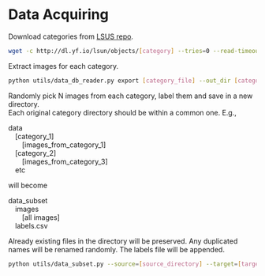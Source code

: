 # Data Acquiring

Download categories from [LSUS repo](http://dl.yf.io/lsun/objects/).

```bash
wget -c http://dl.yf.io/lsun/objects/[category] --tries=0 --read-timeout=20 --retry-connrefused --waitretry=1
```

Extract images for each category.

```bash
python utils/data_db_reader.py export [category_file] --out_dir [category_directory_extracted] --flat
```

Randomly pick N images from each category, label them and save in a new directory.<br/>
Each original category directory should be within a common one. E.g.,<br/>

data<br/>
&emsp;[category_1]<br/>
&emsp;&emsp;[images_from_category_1]<br/>
&emsp;[category_2]<br/>
&emsp;&emsp;[images_from_category_3]<br/>
&emsp;etc<br/>

will become<br/>

data_subset<br/>
&emsp;images<br/>
&emsp;&emsp;[all images]<br/>
&emsp;labels.csv<br/>

Already existing files in the directory will be preserved. Any duplicated names will be renamed randomly. The labels file will be appended.

```bash
python utils/data_subset.py --source=[source_directory] --target=[target_directory] --selected=[number_of_images_per_category] --seed=[random_seed]
```
